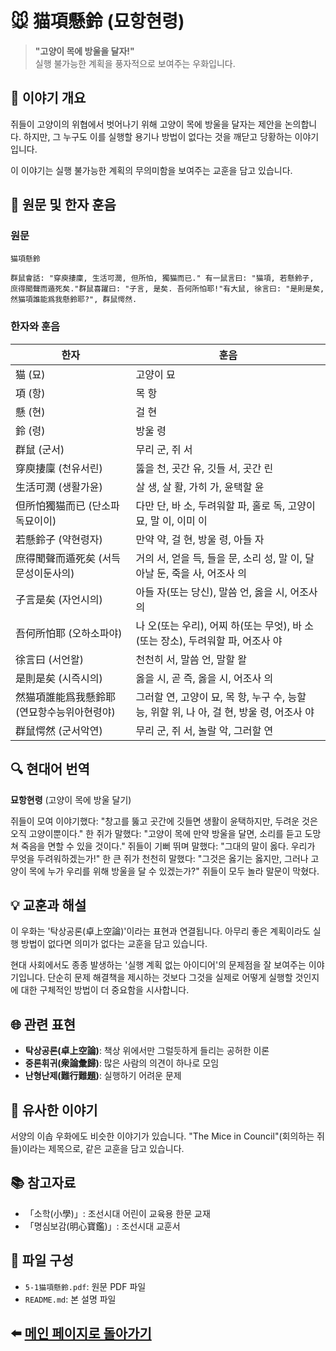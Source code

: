 # 🐭 猫項懸鈴 (묘항현령)
> **"고양이 목에 방울을 달자!"**  
> 실행 불가능한 계획을 풍자적으로 보여주는 우화입니다.

## 📖 이야기 개요
쥐들이 고양이의 위협에서 벗어나기 위해 고양이 목에 방울을 달자는 제안을 논의합니다. 하지만, 그 누구도 이를 실행할 용기나 방법이 없다는 것을 깨닫고 당황하는 이야기입니다.  

이 이야기는 실행 불가능한 계획의 무의미함을 보여주는 교훈을 담고 있습니다.

## 📝 원문 및 한자 훈음

### 원문
```
猫項懸鈴

群鼠會話: "穿庾捿廩, 生活可潤, 但所怕, 獨猫而已." 有一鼠言曰: "猫項, 若懸鈴子, 庶得聞聲而遁死矣."群鼠喜躍曰: "子言, 是矣. 吾何所怕耶!"有大鼠, 徐言曰: "是則是矣, 然猫項誰能爲我懸鈴耶?", 群鼠愕然.
```

### 한자와 훈음
| 한자                          | 훈음                                   |
|-------------------------------|----------------------------------------|
| 猫 (묘)                       | 고양이 묘                              |
| 項 (항)                       | 목 항                                  |
| 懸 (현)                       | 걸 현                                  |
| 鈴 (령)                       | 방울 령                                |
| 群鼠 (군서)                   | 무리 군, 쥐 서                         |
| 穿庾捿廩 (천유서린)           | 뚫을 천, 곳간 유, 깃들 서, 곳간 린     |
| 生活可潤 (생활가윤)           | 살 생, 살 활, 가히 가, 윤택할 윤        |
| 但所怕獨猫而已 (단소파독묘이이)| 다만 단, 바 소, 두려워할 파, 홀로 독, 고양이 묘, 말 이, 이미 이 |
| 若懸鈴子 (약현령자)           | 만약 약, 걸 현, 방울 령, 아들 자        |
| 庶得聞聲而遁死矣 (서득문성이둔사의)| 거의 서, 얻을 득, 들을 문, 소리 성, 말 이, 달아날 둔, 죽을 사, 어조사 의 |
| 子言是矣 (자언시의)           | 아들 자(또는 당신), 말씀 언, 옳을 시, 어조사 의 |
| 吾何所怕耶 (오하소파야)       | 나 오(또는 우리), 어찌 하(또는 무엇), 바 소(또는 장소), 두려워할 파, 어조사 야 |
| 徐言曰 (서언왈)               | 천천히 서, 말씀 언, 말할 왈             |
| 是則是矣 (시즉시의)           | 옳을 시, 곧 즉, 옳을 시, 어조사 의      |
| 然猫項誰能爲我懸鈴耶 (연묘항수능위아현령야) | 그러할 연, 고양이 묘, 목 항, 누구 수, 능할 능, 위할 위, 나 아, 걸 현, 방울 령, 어조사 야 |
| 群鼠愕然 (군서악연)           | 무리 군, 쥐 서, 놀랄 악, 그러할 연      |


## 🔍 현대어 번역

**묘항현령** (고양이 목에 방울 달기)

쥐들이 모여 이야기했다: "창고를 뚫고 곳간에 깃들면 생활이 윤택하지만, 두려운 것은 오직 고양이뿐이다." 한 쥐가 말했다: "고양이 목에 만약 방울을 달면, 소리를 듣고 도망쳐 죽음을 면할 수 있을 것이다." 쥐들이 기뻐 뛰며 말했다: "그대의 말이 옳다. 우리가 무엇을 두려워하겠는가!" 한 큰 쥐가 천천히 말했다: "그것은 옳기는 옳지만, 그러나 고양이 목에 누가 우리를 위해 방울을 달 수 있겠는가?" 쥐들이 모두 놀라 말문이 막혔다.

## 💡 교훈과 해설

이 우화는 '탁상공론(卓上空論)'이라는 표현과 연결됩니다. 아무리 좋은 계획이라도 실행 방법이 없다면 의미가 없다는 교훈을 담고 있습니다.

현대 사회에서도 종종 발생하는 '실행 계획 없는 아이디어'의 문제점을 잘 보여주는 이야기입니다. 단순히 문제 해결책을 제시하는 것보다 그것을 실제로 어떻게 실행할 것인지에 대한 구체적인 방법이 더 중요함을 시사합니다.

## 🌐 관련 표현

- **탁상공론(卓上空論)**: 책상 위에서만 그럴듯하게 들리는 공허한 이론
- **중론휘귀(衆論彙歸)**: 많은 사람의 의견이 하나로 모임
- **난형난제(難行難題)**: 실행하기 어려운 문제

## 🔄 유사한 이야기

서양의 이솝 우화에도 비슷한 이야기가 있습니다. "The Mice in Council"(회의하는 쥐들)이라는 제목으로, 같은 교훈을 담고 있습니다.

## 📚 참고자료

- 「소학(小學)」: 조선시대 어린이 교육용 한문 교재
- 「명심보감(明心寶鑑)」: 조선시대 교훈서

## 📂 파일 구성
- `5-1猫項懸鈴.pdf`: 원문 PDF 파일
- `README.md`: 본 설명 파일

## ⬅️ [메인 페이지로 돌아가기](./Basic_Hanmun/README.md)
